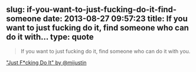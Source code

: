slug: if-you-want-to-just-fucking-do-it-find-someone
date: 2013-08-27 09:57:23
title: If you want to just fucking do it, find someone who can do it with...
type: quote
---

> If you want to just fucking do it, find someone who can do it with you.

["Just F*cking Do It" by @mijustin](http://justinjackson.ca/jfdi.html)
